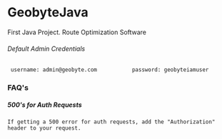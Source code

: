 # GeobyteJava

First Java Project. Route Optimization Software

###### Default Admin Credentials
     username: admin@geobyte.com           password: geobyteiamuser
            

### FAQ's

##### 500's for Auth Requests 
    If getting a 500 error for auth requests, add the "Authorization" header to your request.
